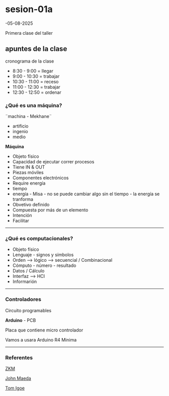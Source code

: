 # sesion-01a

-05-08-2025

Primera clase del taller

## apuntes de la clase

cronograma de la clase

- 8:30 - 9:00 = llegar
- 9:00 - 10:30 = trabajar
- 10:30 - 11:00 = receso
- 11:00 - 12:30 = trabajar
- 12:30 - 12:50 = ordenar

### ¿Qué es una máquina?

¨machina - Mekhane¨
- artificio
- ingenio
- medio

**Máquina**
- Objeto físico
- Capacidad de ejecutar correr procesos
- Tiene IN & OUT
- Piezas móviles
- Componentes electrónicos
- Require energía
- tiempo
- energía - Misa - no se puede cambiar algo sin el tiempo - la energía se tranforma
- Obvetivo definido
- Compuesta por más de un elemento
- Intención
- Facilitar

---

### ¿Qué es computacionales?
- Objeto físico
- Lenguaje - signos y símbolos
- Orden --> lógico --> secuencial / Combinacional
- Cómputo - número - resultado
- Datos / Cálculo
- Interfaz --> HCI
- Informarión

---

### Controladores

Circuito programables

**Arduino** - PCB

Placa que contiene micro controlador

Vamos a usara Arduino R4 Minima

---

### Referentes 

[ZKM](https://zkm.de/en)

[John Maeda](https://www.artfutura.org/02/maeda.html)

[Tom Igoe](https://wiki.yowu.dev/es/Knowledge-base/Dictionary/Person/tom-igoe-arduino-creator)
